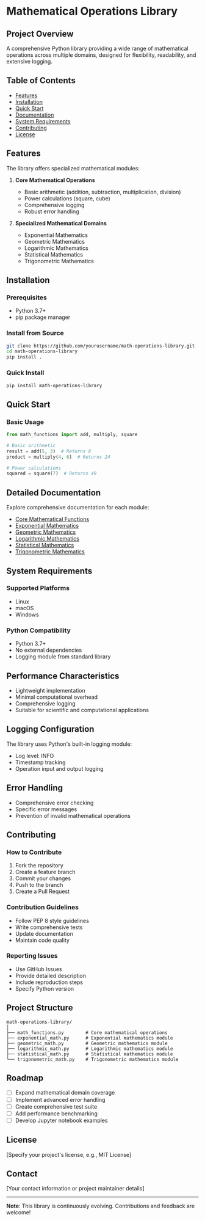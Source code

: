 # Mathematical Operations Library

## Project Overview

A comprehensive Python library providing a wide range of mathematical operations across multiple domains, designed for flexibility, readability, and extensive logging.

## Table of Contents

- [Features](#features)
- [Installation](#installation)
- [Quick Start](#quick-start)
- [Documentation](#documentation)
- [System Requirements](#system-requirements)
- [Contributing](#contributing)
- [License](#license)

## Features

The library offers specialized mathematical modules:

1. **Core Mathematical Operations**
   - Basic arithmetic (addition, subtraction, multiplication, division)
   - Power calculations (square, cube)
   - Comprehensive logging
   - Robust error handling

2. **Specialized Mathematical Domains**
   - Exponential Mathematics
   - Geometric Mathematics
   - Logarithmic Mathematics
   - Statistical Mathematics
   - Trigonometric Mathematics

## Installation

### Prerequisites
- Python 3.7+
- pip package manager

### Install from Source
```bash
git clone https://github.com/yourusername/math-operations-library.git
cd math-operations-library
pip install .
```

### Quick Install
```bash
pip install math-operations-library
```

## Quick Start

### Basic Usage
```python
from math_functions import add, multiply, square

# Basic arithmetic
result = add(5, 3)  # Returns 8
product = multiply(4, 6)  # Returns 24

# Power calculations
squared = square(7)  # Returns 49
```

## Detailed Documentation

Explore comprehensive documentation for each module:

- [Core Mathematical Functions](/feature_core_math.md)
- [Exponential Mathematics](/feature_exponential_math.md)
- [Geometric Mathematics](/feature_geometric_math.md)
- [Logarithmic Mathematics](/feature_logarithmic_math.md)
- [Statistical Mathematics](/feature_statistical_math.md)
- [Trigonometric Mathematics](/feature_trigonometric_math.md)

## System Requirements

### Supported Platforms
- Linux
- macOS
- Windows

### Python Compatibility
- Python 3.7+
- No external dependencies
- Logging module from standard library

## Performance Characteristics

- Lightweight implementation
- Minimal computational overhead
- Comprehensive logging
- Suitable for scientific and computational applications

## Logging Configuration

The library uses Python's built-in logging module:
- Log level: INFO
- Timestamp tracking
- Operation input and output logging

## Error Handling

- Comprehensive error checking
- Specific error messages
- Prevention of invalid mathematical operations

## Contributing

### How to Contribute
1. Fork the repository
2. Create a feature branch
3. Commit your changes
4. Push to the branch
5. Create a Pull Request

### Contribution Guidelines
- Follow PEP 8 style guidelines
- Write comprehensive tests
- Update documentation
- Maintain code quality

### Reporting Issues
- Use GitHub Issues
- Provide detailed description
- Include reproduction steps
- Specify Python version

## Project Structure

```
math-operations-library/
│
├── math_functions.py        # Core mathematical operations
├── exponential_math.py      # Exponential mathematics module
├── geometric_math.py        # Geometric mathematics module
├── logarithmic_math.py      # Logarithmic mathematics module
├── statistical_math.py      # Statistical mathematics module
└── trigonometric_math.py    # Trigonometric mathematics module
```

## Roadmap

- [ ] Expand mathematical domain coverage
- [ ] Implement advanced error handling
- [ ] Create comprehensive test suite
- [ ] Add performance benchmarking
- [ ] Develop Jupyter notebook examples

## License

[Specify your project's license, e.g., MIT License]

## Contact

[Your contact information or project maintainer details]

---

**Note**: This library is continuously evolving. Contributions and feedback are welcome!